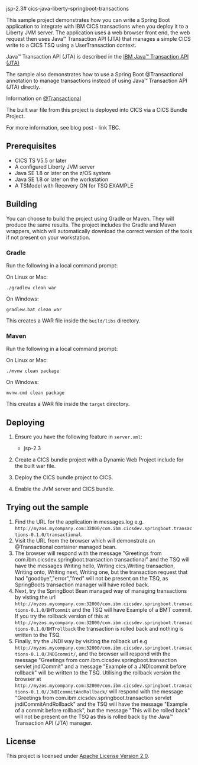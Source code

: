jsp-2.3# cics-java-liberty-springboot-transactions

This sample project demonstrates how you can write a Spring Boot application to integrate with IBM CICS transactions when you deploy it to a Liberty JVM server.  The application uses a web browser front end, the web request then uses Java™ Transaction API (JTA) that manages a simple CICS write to a CICS TSQ using a UserTransaction context.

Java™ Transaction API (JTA) is described in the [IBM Java™ Transaction API (JTA)](https://www.ibm.com/support/knowledgecenter/en/SSGMCP_5.4.0/applications/developing/java/dfhpj2_jta.html)

The sample also demonstrates how to use a Spring Boot @Transactional annotation to manage transactions instead of using Java™ Transaction API (JTA) directly.  

Information on [@Transactional](https://docs.spring.io/spring/docs/4.2.x/spring-framework-reference/html/transaction.html)

The built war file from this project is deployed into CICS via a CICS Bundle Project.

For more information, see blog post - link TBC.

## Prerequisites

  - CICS TS V5.5 or later
  - A configured Liberty JVM server 
  - Java SE 1.8 or later on the z/OS system
  - Java SE 1.8 or later on the workstation
  - A TSModel with Recovery ON for TSQ EXAMPLE

## Building 

You can choose to build the project using Gradle or Maven. They will produce the same results.  The project includes the Gradle and Maven wrappers, which will automatically download the correct version of the tools if not present on your workstation.

### Gradle

Run the following in a local command prompt:

On Linux or Mac:
```shell
./gradlew clean war
```

On Windows:
```shell
gradlew.bat clean war
```

This creates a WAR file inside the `build/libs` directory.

### Maven

Run the following in a local command prompt:

On Linux or Mac:
```shell
./mvnw clean package
```

On Windows:
```shell
mvnw.cmd clean package
```

This creates a WAR file inside the `target` directory.

## Deploying

1. Ensure you have the following feature in `server.xml`:

    - jsp-2.3
    
2. Create a CICS bundle project with a Dynamic Web Project include for the built war file.

3. Deploy the CICS bundle project to CICS.

4. Enable the JVM server and CICS bundle.

    
## Trying out the sample

1. Find the URL for the application in messages.log e.g. `http://myzos.mycompany.com:32000/com.ibm.cicsdev.springboot.transactions-0.1.0/transactional`. 
2. Visit the URL from the browser which will demonstrate an @Transactional container managed bean.
3. The browser will respond with the message "Greetings from com.ibm.cicsdev.springboot.transaction transactional" and the TSQ will have the messages  Writing hello, Writing cics,Writing transaction, Writing onto, Writing next, Writing one, but the transaction request that had "goodbye","error","fred" will not be present on the TSQ, as SpringBoots transaction manager will have rolled back.
4. Next, try the SpringBoot Bean managed way of managing transactions by visting the url `http://myzos.mycompany.com:32000/com.ibm.cicsdev.springboot.transactions-0.1.0/BMTcommit` and the TSQ will have Example of a BMT commit.  If you try the rollback version of this at `http://myzos.mycompany.com:32000/com.ibm.cicsdev.springboot.transactions-0.1.0/BMTrollback` the transaction is rolled back and nothing is written to the TSQ.
5. Finally, try the JNDI way by visiting the rollback url e.g `http://myzos.mycompany.com:32000/com.ibm.cicsdev.springboot.transactions-0.1.0/JNDIcommit/`, and the browser will respond with the message "Greetings from com.ibm.cicsdev.springboot.transaction servlet jndiCommit" and a message "Example of a JNDIcommit before rollback" will be written to the TSQ.  Utilising the rollback version the browser at `http://myzos.mycompany.com:32000/com.ibm.cicsdev.springboot.transactions-0.1.0//JNDIcommitAndRollback/`  will respond with the message "Greetings from com.ibm.cicsdev.springboot.transaction servlet jndiCommitAndRollback" and the TSQ will have the message "Example of a commit before rollback", but the message "This will be rolled back" will not be present on the TSQ as this is rolled back by the Java™ Transaction API (JTA) manager.          

## License
This project is licensed under [Apache License Version 2.0](LICENSE). 

